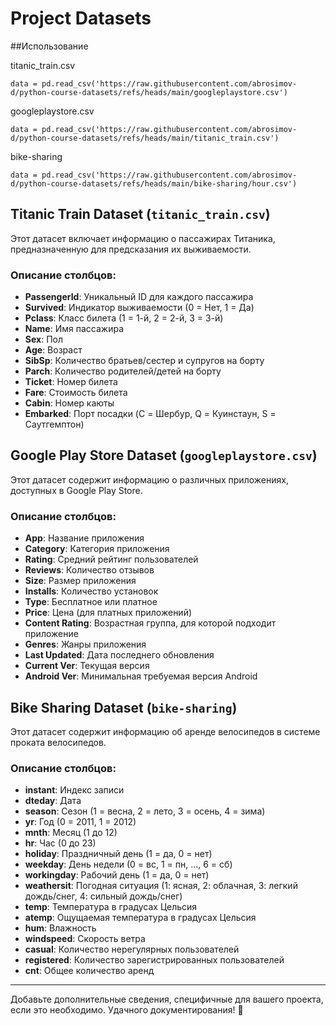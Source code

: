 # Project Datasets

##Использование

titanic_train.csv
```
data = pd.read_csv('https://raw.githubusercontent.com/abrosimov-d/python-course-datasets/refs/heads/main/googleplaystore.csv')
```

googleplaystore.csv
```
data = pd.read_csv('https://raw.githubusercontent.com/abrosimov-d/python-course-datasets/refs/heads/main/titanic_train.csv')
```

bike-sharing
```
data = pd.read_csv('https://raw.githubusercontent.com/abrosimov-d/python-course-datasets/refs/heads/main/bike-sharing/hour.csv')
```


## Titanic Train Dataset (`titanic_train.csv`)

Этот датасет включает информацию о пассажирах Титаника, предназначенную для предсказания их выживаемости.

### Описание столбцов:
- **PassengerId**: Уникальный ID для каждого пассажира
- **Survived**: Индикатор выживаемости (0 = Нет, 1 = Да)
- **Pclass**: Класс билета (1 = 1-й, 2 = 2-й, 3 = 3-й)
- **Name**: Имя пассажира
- **Sex**: Пол
- **Age**: Возраст
- **SibSp**: Количество братьев/сестер и супругов на борту
- **Parch**: Количество родителей/детей на борту
- **Ticket**: Номер билета
- **Fare**: Стоимость билета
- **Cabin**: Номер каюты
- **Embarked**: Порт посадки (C = Шербур, Q = Куинстаун, S = Саутгемптон)

## Google Play Store Dataset (`googleplaystore.csv`)

Этот датасет содержит информацию о различных приложениях, доступных в Google Play Store.

### Описание столбцов:
- **App**: Название приложения
- **Category**: Категория приложения
- **Rating**: Средний рейтинг пользователей
- **Reviews**: Количество отзывов
- **Size**: Размер приложения
- **Installs**: Количество установок
- **Type**: Бесплатное или платное
- **Price**: Цена (для платных приложений)
- **Content Rating**: Возрастная группа, для которой подходит приложение
- **Genres**: Жанры приложения
- **Last Updated**: Дата последнего обновления
- **Current Ver**: Текущая версия
- **Android Ver**: Минимальная требуемая версия Android

## Bike Sharing Dataset (`bike-sharing`)

Этот датасет содержит информацию об аренде велосипедов в системе проката велосипедов.

### Описание столбцов:
- **instant**: Индекс записи
- **dteday**: Дата
- **season**: Сезон (1 = весна, 2 = лето, 3 = осень, 4 = зима)
- **yr**: Год (0 = 2011, 1 = 2012)
- **mnth**: Месяц (1 до 12)
- **hr**: Час (0 до 23)
- **holiday**: Праздничный день (1 = да, 0 = нет)
- **weekday**: День недели (0 = вс, 1 = пн, …, 6 = сб)
- **workingday**: Рабочий день (1 = да, 0 = нет)
- **weathersit**: Погодная ситуация (1: ясная, 2: облачная, 3: легкий дождь/снег, 4: сильный дождь/снег)
- **temp**: Температура в градусах Цельсия
- **atemp**: Ощущаемая температура в градусах Цельсия
- **hum**: Влажность
- **windspeed**: Скорость ветра
- **casual**: Количество нерегулярных пользователей
- **registered**: Количество зарегистрированных пользователей
- **cnt**: Общее количество аренд

---

Добавьте дополнительные сведения, специфичные для вашего проекта, если это необходимо. Удачного документирования! 🚀
